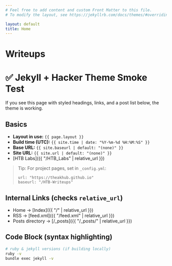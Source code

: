 ```yaml
---
# Feel free to add content and custom Front Matter to this file.
# To modify the layout, see https://jekyllrb.com/docs/themes/#overriding-theme-defaults

layout: default
title: Home
---
```


# Writeups

# ✅ Jekyll + Hacker Theme Smoke Test

If you see this page with styled headings, links, and a post list below, the theme is working.

## Basics

- **Layout in use:** `{{ page.layout }}`
- **Build time (UTC):** `{{ site.time | date: "%Y-%m-%d %H:%M:%S" }}`
- **Base URL:** `{{ site.baseurl | default: "(none)" }}`
- **Site URL:** `{{ site.url | default: "(none)" }}`
- [HTB Labs]({{ "/HTB_Labs" | relative_url }})
> Tip: For project pages, set in `_config.yml`:
> ```
> url: "https://theakhub.github.io"
> baseurl: "/HTB-Writeups"
> ```

## Internal Links (checks `relative_url`)

- Home → [Index]({{ "/" | relative_url }})
- RSS → [feed.xml]({{ "/feed.xml" | relative_url }})
- Posts directory → [/_posts]({{ "/_posts/" | relative_url }})

## Code Block (syntax highlighting)

```bash
# ruby & jekyll versions (if building locally)
ruby -v
bundle exec jekyll -v
